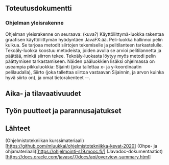 ## Toteutusdokumentti

### Ohjelman yleisrakenne

Ohjelman yleisrakenne on seuraava: (kuva?)
Käyttöliittymä-luokka rakentaa graafisen käyttöliittymän hyödyntäen JavaFX:ää. Peli-luokka hallinnoi pelin kulkua. Se tarjoaa metodit siirtojen tekemiselle ja pelitilanteen tarkastelulle. Tekoäly-luokka koostuu metodeista, joiden avulla se arvioi pelitilannetta ja päättää, minkä siirron tekee. Tekoäly-luokasta löytyy myös metodi pelin päättymisen tarkastamiseen.
Näiden pääluokkien lisäksi ohjelmassa on useampia pikkuluokkia: Sijainti (joka tallettaa x- ja y-koordinaatin pelilaudalla), Siirto (joka tallettaa siirtoa vastaavan Sijainnin, ja arvon kuinka hyvä siirto on), ja omat tietorakenteet --.

## Aika- ja tilavaativuudet

## Työn puutteet ja parannusajatukset

## Lähteet
(Ohjelmistotekniikan kurssimateriaali)[https://github.com/mluukkai/ohjelmistotekniikka-kevat-2020]
(Ohpe- ja ohjamateriaali)[https://ohjelmointi-s19.mooc.fi/]
(Javadoc-dokumentaatiot)[https://docs.oracle.com/javase/7/docs/api/overview-summary.html]
